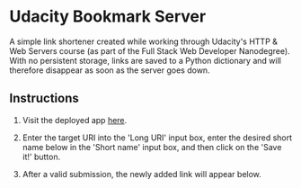 # Udacity Bookmark Server

A simple link shortener created while working through Udacity's HTTP & Web Servers course (as part of the Full Stack Web Developer Nanodegree). With no persistent storage, links are saved to a Python dictionary and will therefore disappear as soon as the server goes down.

## Instructions

1. Visit the deployed app [here](https://bookmark-svr.herokuapp.com/).

2. Enter the target URI into the 'Long URI' input box, enter the desired short name below in the 'Short name' input box, and then click on the 'Save it!' button.

3. After a valid submission, the newly added link will appear below.
